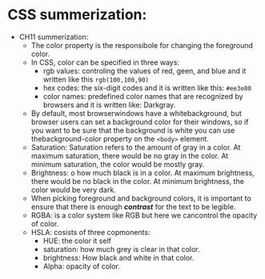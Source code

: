 # CSS summerization:
* CH11 summerization:
  * The color property is the responsibole for changing the foreground color.
  * In CSS, color can be specified in three ways:
    * rgb values: controling the values of red, geen, and blue and it written like this `rgb(100,100,90)`
    * hex codes: the six-digit codes and it is written like this: `#ee3e80`
    * color names:  predefined color names that are recognized by browsers and it is written like: Darkgray.
  * By default, most browserwindows have a whitebackground, but browser users can set a background color for their windows, so if you want to be sure that the background is white you can use thebackground-color property on the `<body>` element.
  * Saturation: Saturation refers to the amount of gray in a color. At maximum saturation, there would be no gray in the color. At minimum saturation, the color would be mostly gray.
  * Brightness: o how much black is in a color. At maximum brightness, there would be no black in the color. At minimum brightness, the color would be very dark.
  * When picking foreground and background colors, it is important to ensure that there is enough ***contrast*** for the text to be legible.
  * RGBA: is a color system like RGB but here we cancontrol the opacity of color.
  * HSLA: cosists of three copmonents:
    * HUE: the color it self
    * saturation: how much grey is clear in that color.
    * brightness: How black and white in that color.
    * Alpha: opacity of color.
    
